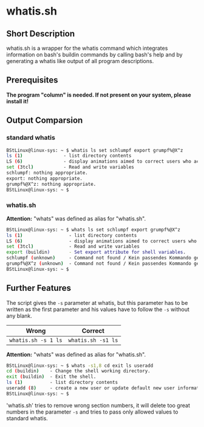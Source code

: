 # whatis.sh #

## Short Description ##

whatis.sh is a wrapper for the whatis command which integrates information on bash's buildin commands by calling bash's help and by generating a whatis like output of all program descriptions.

## Prerequisites ##

**The program "column" is needed. If not present on your system, please install it!**

## Output Comparsion ##

### standard whatis ###
```bash
BStLinux@linux-sys: ~ $ whatis ls set schlumpf export grumpf%@X^z
ls (1)               - list directory contents
LS (6)               - display animations aimed to correct users who accident...
set (3tcl)           - Read and write variables
schlumpf: nothing appropriate.
export: nothing appropriate.
grumpf%@X^z: nothing appropriate.
BStLinux@linux-sys: ~ $ 
```

### whatis.sh ###
**Attention:** "whats" was defined as alias for "whatis.sh".

```bash
BStLinux@linux-sys: ~ $ whats ls set schlumpf export grumpf%@X^z
ls (1)                 - list directory contents
LS (6)                 - display animations aimed to correct users who accident...
set (3tcl)             - Read and write variables
export (buildin)       - Set export attribute for shell variables.
schlumpf (unknown)     - Command not found / Kein passendes Kommando gefunden
grumpf%@X^z (unknown)  - Command not found / Kein passendes Kommando gefunden
BStLinux@linux-sys: ~ $  
```

## Further Features ##

The script gives the `-s` parameter at whatis, but this parameter has to be written as the first parameter and his values have to follow the `-s` without any blank.

| Wrong               | Correct            |
| ------------------- | ------------------ |
| `whatis.sh -s 1 ls` | `whatis.sh -s1 ls` |

**Attention:** "whats" was defined as alias for "whatis.sh".

```bash
BStLinux@linux-sys: ~ $ whats -s1,8 cd exit ls useradd
cd (buildin)    - Change the shell working directory.
exit (buildin)  - Exit the shell.
ls (1)          - list directory contents
useradd (8)     - create a new user or update default new user information
BStLinux@linux-sys: ~ $ 
```

'whatis.sh' tries to remove wrong section numbers, it will delete too great numbers in the parameter `-s` and tries to pass only allowed values to standard whatis.  


